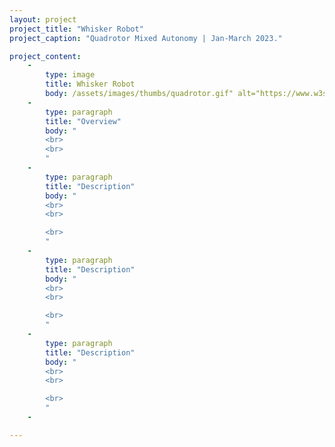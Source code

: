 ```yaml
---
layout: project
project_title: "Whisker Robot"
project_caption: "Quadrotor Mixed Autonomy | Jan-March 2023."

project_content:
    - 
        type: image
        title: Whisker Robot
        body: /assets/images/thumbs/quadrotor.gif" alt="https://www.w3schools.com/bootstrap4/paris.jpg
    -
        type: paragraph
        title: "Overview"
        body: " 
        <br>
        <br>
        "
    -
        type: paragraph
        title: "Description"
        body: "
        <br>
        <br>

        <br>
        "
    -
        type: paragraph
        title: "Description"
        body: "
        <br>
        <br>

        <br>
        "
    -
        type: paragraph
        title: "Description"
        body: "
        <br>
        <br>

        <br>
        "
    -

---
```


